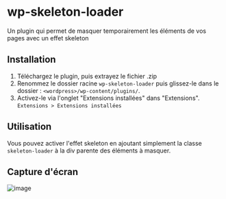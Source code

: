 # wp-skeleton-loader
Un plugin qui permet de masquer temporairement les éléments de vos pages avec un effet skeleton

## Installation

1) Téléchargez le plugin, puis extrayez le fichier .zip
2) Renommez le dossier racine `wp-skeleton-loader` puis glissez-le dans le dossier : `<wordpress>/wp-content/plugins/`.
3) Activez-le via l'onglet "Extensions installées" dans "Extensions". `Extensions > Extensions installées`

## Utilisation
Vous pouvez activer l'effet skeleton en ajoutant simplement la classe `skeleton-loader` à la div parente des éléments à masquer.

## Capture d'écran
![image](https://github.com/Mathieu-PVP/wp-skeleton-loader/assets/148555771/76b4e9c9-b09b-4b6c-a8f3-682969cfef49)
